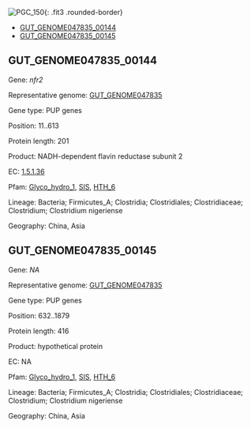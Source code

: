 ![PGC_150](../static/images/Clusters_figure/PGC_150.jpg){: .fit3 .rounded-border}

<ul id="myTab" class="nav nav-tabs">
  <li class="active">
        <a href="#tab1" data-toggle="tab">GUT_GENOME047835_00144</a>
  </li>
<li><a href="#tab2" data-toggle="tab">GUT_GENOME047835_00145</a></li>
</ul>

<div id="myTabContent" class="tab-content">
  <div class="tab-pane fade in active" id="tab1">

<h2 id="GUT_GENOME047835_00144">GUT_GENOME047835_00144</h2>
<p>Gene: <em>nfr2</em>
<p>Representative genome: <a href="https://www.ebi.ac.uk/metagenomics/genomes/MGYG-HGUT-00915">GUT_GENOME047835</a></p>
<p>Gene type: PUP genes</p>
<p>Position: 11..613</p>
<p>Protein length: 201</p>
<p>Product: NADH-dependent flavin reductase subunit 2</p>
<p>EC: <a href="https://www.brenda-enzymes.org/enzyme.php?ecno=1.5.1.36">1.5.1.36</a></p>
<p>Pfam: <a href="http://pfam.xfam.org/family/Glyco_hydro_1">Glyco_hydro_1</a>, <a href="http://pfam.xfam.org/family/SIS">SIS</a>, <a href="http://pfam.xfam.org/family/HTH_6">HTH_6</a></p>
<p>Lineage: Bacteria; Firmicutes_A; Clostridia; Clostridiales; Clostridiaceae; Clostridium; Clostridium nigeriense</p>
<p>Geography: China, Asia</p>
  </div>

  <div class="tab-pane fade" id="tab2">

<h2 id="GUT_GENOME047835_00145">GUT_GENOME047835_00145</h2>
<p>Gene: <em>NA</em></p>
<p>Representative genome: <a href="https://www.ebi.ac.uk/metagenomics/genomes/MGYG-HGUT-00915">GUT_GENOME047835</a></p>
<p>Gene type: PUP genes</p>
<p>Position: 632..1879</p>
<p>Protein length: 416</p>
<p>Product: hypothetical protein</p>
<p>EC: NA</p>
<p>Pfam: <a href="http://pfam.xfam.org/family/Glyco_hydro_1">Glyco_hydro_1</a>, <a href="http://pfam.xfam.org/family/SIS">SIS</a>, <a href="http://pfam.xfam.org/family/HTH_6">HTH_6</a></p>
<p>Lineage: Bacteria; Firmicutes_A; Clostridia; Clostridiales; Clostridiaceae; Clostridium; Clostridium nigeriense</p>
<p>Geography: China, Asia</p>

  </div>
</div>
